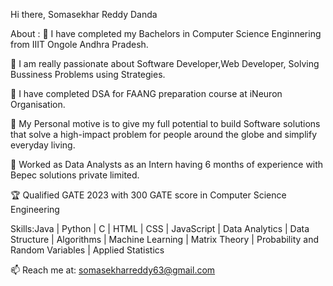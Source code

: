 Hi there, Somasekhar Reddy Danda

About :
🔭 I have completed my Bachelors in Computer Science Enginnering from IIIT Ongole Andhra Pradesh.

🔭 I am really passionate about Software Developer,Web Developer, Solving Bussiness Problems using Strategies.

🔭 I have completed DSA for FAANG preparation course at iNeuron Organisation.

💬 My Personal motive is to give my full potential to build Software solutions that solve a high-impact problem for people around the globe and simplify everyday living.

👯 Worked as Data Analysts as an Intern having 6 months of experience with Bepec solutions private limited.

🏆 Qualified GATE 2023 with 300 GATE score in Computer Science Engineering

Skills:Java | Python | C | HTML | CSS | JavaScript | Data Analytics | Data Structure | Algorithms | Machine Learning | Matrix Theory | Probability and Random Variables | Applied Statistics 

📫 Reach me at: somasekharreddy63@gmail.com

